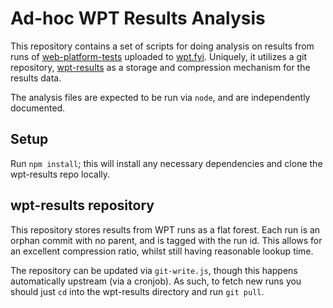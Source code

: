 # Ad-hoc WPT Results Analysis

This repository contains a set of scripts for doing analysis on results from
runs of [web-platform-tests](https://web-platform-tests.org/) uploaded to
[wpt.fyi](https://wpt.fyi). Uniquely, it utilizes a git repository,
[wpt-results](https://github.com/foolip/wpt-results) as a storage and
compression mechanism for the results data.

The analysis files are expected to be run via `node`, and are independently
documented.

## Setup

Run `npm install`; this will install any necessary dependencies and clone the
wpt-results repo locally.

## wpt-results repository

This repository stores results from WPT runs as a flat forest. Each run is an
orphan commit with no parent, and is tagged with the run id. This allows for an
excellent compression ratio, whilst still having reasonable lookup time.

The repository can be updated via `git-write.js`, though this happens
automatically upstream (via a cronjob). As such, to fetch new runs you should
just `cd` into the wpt-results directory and run `git pull`.
